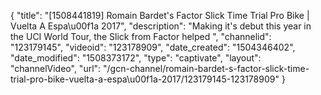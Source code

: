 {
    "title": "[1508441819] Romain Bardet's Factor Slick Time Trial Pro Bike | Vuelta A Espa\u00f1a 2017",
    "description": "Making it's debut this year in the UCI World Tour, the Slick from Factor helped ",
    "channelid": "123179145",
    "videoid": "123178909",
    "date_created": "1504346402",
    "date_modified": "1508373172",
    "type": "captivate",
    "layout": "channelVideo",
    "url": "\/gcn-channel\/romain-bardet-s-factor-slick-time-trial-pro-bike-vuelta-a-espa\u00f1a-2017\/123179145-123178909"
}